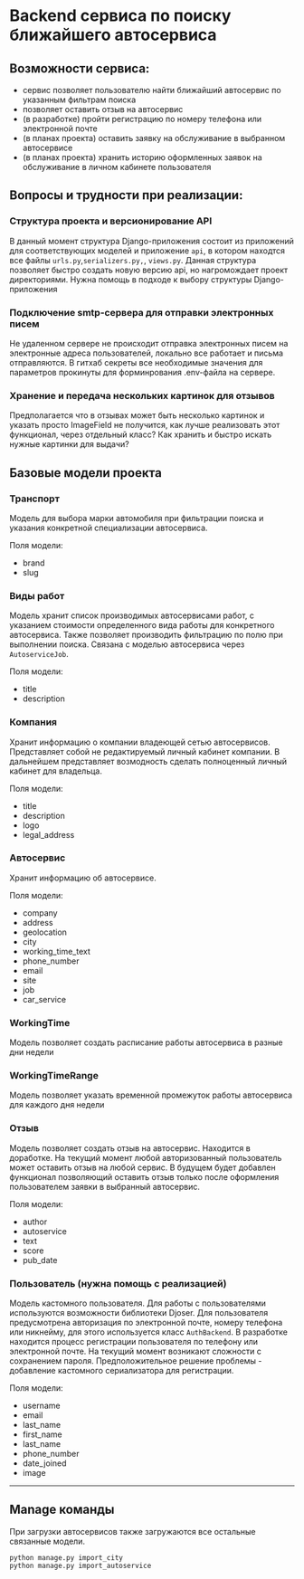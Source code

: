 # Backend сервиса по поиску ближайшего автосервиса

## Возможности сервиса:
- сервис позволяет пользователю найти ближайший автосервис по указанным
фильтрам поиска
- позволяет оставить отзыв на автосервис
- (в разработке) пройти регистрацию по номеру телефона или электронной почте
- (в планах проекта) оставить заявку на обслуживание в выбранном автосервисе
- (в планах проекта) хранить историю оформленных заявок на обслуживание в 
личном кабинете пользователя

## Вопросы и трудности при реализации:

### Структура проекта и версионирование API
В данный момент структура Django-приложения состоит из приложений для 
соответствующих моделей и приложение `api`, в котором находтся все файлы 
`urls.py`,`serializers.py,`, `views.py`. Данная структура позволяет быстро
создать новую версию api, но нагромождает проект директориями. Нужна помощь в 
подходе к выбору структуры Django-приложения

### Подключение smtp-сервера для отправки электронных писем
Не удаленном сервере не происходит отправка электронных писем на электронные 
адреса пользователей, локально все работает и письма отправляются. В гитхаб
секреты все необходимые значения для параметров прокинуты для форминрования 
.env-файла на сервере.

### Хранение и передача нескольких картинок для отзывов
Предполагается что в отзывах может быть несколько картинок и указать просто
ImageField не получится, как лучше реализовать этот функционал, через отдельный
класс? Как хранить и быстро искать нужные картинки для выдачи?

## Базовые модели проекта
### Транспорт
Модель для выбора марки автомобиля при фильтрации поиска и указания конкретной 
специализации автосервиса.

Поля модели:
- brand
- slug

### Виды работ
Модель хранит список производимых автосервисами работ, с указанием стоимости 
определенного вида работы для конкретного автосервиса. Также позволяет 
производить фильтрацию по полю при выполнении поиска. Связана с моделью
автосервиса через `AutoserviceJob`.

Поля модели:
- title
- description


### Компания
Хранит информацию о компании владеющей сетью автосервисов. Представляет собой 
не редактируемый личный кабинет компании. В дальнейшем представляет возмодность
сделать полноценный личный кабинет для владельца.

Поля модели:
- title
- description
- logo
- legal_address

### Автосервис
Хранит информацию об автосервисе.

Поля модели:
- company
- address
- geolocation
- city
- working_time_text
- phone_number
- email
- site
- job
- car_service

### WorkingTime
Модель позволяет создать расписание работы автосервиса в разные дни недели

### WorkingTimeRange
Модель позволяет указать временной промежуток работы автосервиса для каждого
дня недели

### Отзыв
Модель позволяет создать отзыв на автосервис. Находится в доработке. На текущий 
момент любой авторизованный пользователь может оставить отзыв на любой сервис.
В будущем будет добавлен функционал позволяющий оставить отзыв только после 
оформления пользователем заявки в выбранный автосервис.

Поля модели:
- author
- autoservice
- text
- score
- pub_date

### Пользователь (нужна помощь с реализацией)
Модель кастомного пользователя. Для работы с пользователями используются
возможности библиотеки Djoser. Для пользователя предусмотрена авторизация по
электронной почте, номеру телефона или никнейму, для этого используется класс
`AuthBackend`. В разработке находится процесс регистрации пользователя по 
телефону или электронной почте. На текущий момент возникают сложности с
сохранением пароля. Предположительное решение проблемы - добавление кастомного
сериализатора для регистрации.

Поля модели:
- username
- email
- last_name
- first_name
- last_name
- phone_number
- date_joined
- image

***
## Manage команды
При загрузки автосервисов также загружаются все остальные связанные модели.
```
python manage.py import_city
python manage.py import_autoservice
```